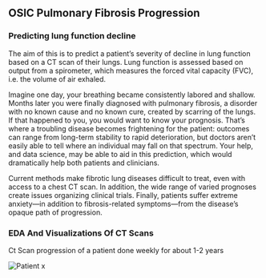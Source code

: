 ## OSIC Pulmonary Fibrosis Progression

### Predicting  lung function decline


 The aim of this  is to predict a patient’s severity of decline in lung function based on a CT scan of their lungs. Lung function is assessed based on output from a spirometer, which measures the forced vital capacity (FVC), i.e. the volume of air exhaled.

Imagine one day, your breathing became consistently labored and shallow. Months later you were finally diagnosed with pulmonary fibrosis, a disorder with no known cause and no known cure, created by scarring of the lungs. If that happened to you, you would want to know your prognosis. That’s where a troubling disease becomes frightening for the patient: outcomes can range from long-term stability to rapid deterioration, but doctors aren’t easily able to tell where an individual may fall on that spectrum. Your help, and data science, may be able to aid in this prediction, which would dramatically help both patients and clinicians.

Current methods make fibrotic lung diseases difficult to treat, even with access to a chest CT scan. In addition, the wide range of varied prognoses create issues organizing clinical trials. Finally, patients suffer extreme anxiety—in addition to fibrosis-related symptoms—from the disease’s opaque path of progression.

### EDA And Visualizations Of CT Scans 

Ct Scan progression of a patient done weekly for about  1-2 years  
<p align="center">

![Patient x](files/1.gif)<p align="center">


</p>
